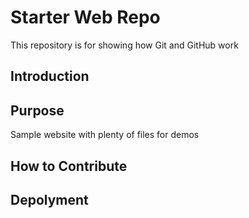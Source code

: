 # Starter Web Repo

This repository is for showing how Git and GitHub work

## Introduction

## Purpose

Sample website with plenty of files for demos

## How to Contribute

## Depolyment
